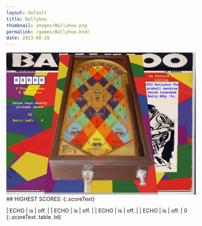 ```yaml
---
layout: default
title: Ballyhoo
thumbnail: images/Ballyhoo.png
permalink: /games/Ballyhoo.html
date: 2023-08-29
---
```


<img src="../images/Ballyhoo.png" class="gameThumbnail img-fluid mx-auto align-middle">
## HIGHEST SCORES:
{:.scoreText}

| ECHO | is | off. | 
| ECHO | is | off. | 
| ECHO | is | off. | 
| ECHO | is | off. | 
0 
{:.scoreText .table .td}
